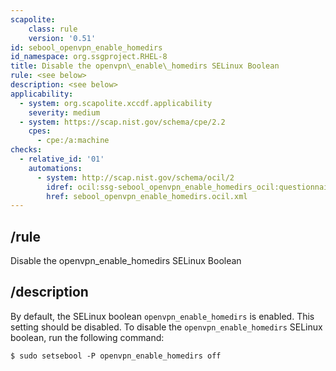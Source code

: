 ```yaml
---
scapolite:
    class: rule
    version: '0.51'
id: sebool_openvpn_enable_homedirs
id_namespace: org.ssgproject.RHEL-8
title: Disable the openvpn\_enable\_homedirs SELinux Boolean
rule: <see below>
description: <see below>
applicability:
  - system: org.scapolite.xccdf.applicability
    severity: medium
  - system: https://scap.nist.gov/schema/cpe/2.2
    cpes:
      - cpe:/a:machine
checks:
  - relative_id: '01'
    automations:
      - system: http://scap.nist.gov/schema/ocil/2
        idref: ocil:ssg-sebool_openvpn_enable_homedirs_ocil:questionnaire:1
        href: sebool_openvpn_enable_homedirs.ocil.xml
---
```



## /rule

Disable the openvpn\_enable\_homedirs SELinux Boolean

## /description

By
default, the SELinux boolean `openvpn_enable_homedirs` is enabled. This
setting should be disabled. To disable the `openvpn_enable_homedirs`
SELinux boolean, run the following command:

``` 
$ sudo setsebool -P openvpn_enable_homedirs off
```

